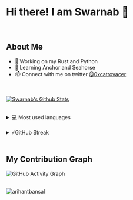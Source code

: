 # Hi there! I am Swarnab 👋
<br />

## About Me

- 🔭 Working on my Rust and Python
- 🌱 Learning Anchor and Seahorse
- 📫 Connect with me on twitter <a href="https://twitter.com/0xcatrovacer">@0xcatrovacer</a> 

<br />

  <a href="https://github.com/0xcatrovacer"><img alt="Swarnab's Github Stats" src="https://github-readme-stats.vercel.app/api?username=0xcatrovacer&show_icons=true&count_private=true&locale=en&layout=compact&theme=tokyonight" /></a>

<br />
<details> 
  <summary>💻 Most used languages</summary>
  <br/>
  <a href="https://github.com/0xcatrovacer"><img alt="Swarnab's Top Languages" src="https://github-readme-stats.vercel.app/api/top-langs/?username=0xcatrovacer&langs_count=5&theme=tokyonight" /></a>
  <br/>
  <b>Note:</b> This chart is only a metric of which languages my public code on GitHub consists of and does not reflect my experience or skill level.
</details>

<br />

<details>
  <summary>⚡GitHub Streak</summary>
  <br/>
  <a href="https://github.com/0xcatrovacer"><img alt="Swarnab's GitHub Streak" src="https://github-readme-streak-stats.herokuapp.com/?user=0xcatrovacer&theme=tokyonight" /></a>
</details>

<br />

## My Contribution Graph

![GitHub Activity Graph](https://activity-graph.herokuapp.com/graph?username=0xcatrovacer&theme=react-dark)

<br />

<img src="https://komarev.com/ghpvc/?username=0xcatrovacer&label=Profile%20views&color=0e75b6&style=flat" alt="arihantbansal" />

<!--
<details>
 <summary>📫 Pinned Repositories</summary>
 <a href="https://github.com/0xcatrovacer">
    <img alt="Swarnab's Pinned Repository" src="https://github-readme-stats.vercel.app/api/pin/?username=0xcatrovacer&repo=foodict-frontend&theme=tokyonight" />
  </a>
  <a href="https://github.com/DenverCoder1/github-readme-streak-stats">
  <img alt="Swarnab's Pinned Repository" src="https://github-readme-stats.vercel.app/api/pin/?username=0xcatrovacer&repo=foodict-backend&theme=tokyonight" />
  </a>
 </details>
-->

